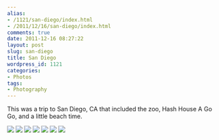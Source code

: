 ```yaml
---
alias:
- /1121/san-diego/index.html
- /2011/12/16/san-diego/index.html
comments: true
date: 2011-12-16 08:27:22
layout: post
slug: san-diego
title: San Diego
wordpress_id: 1121
categories:
- Photos
tags:
- Photography
---
```


This was a trip to San Diego, CA that included the zoo, Hash House A Go Go, and a little beach time.

<div class="galleria">
<a href="http://img.gtww.net/2011/10_SanDiego_Zoo/dec3/1_dfd5551.jpg"><img data-title="" data-description="" src="http://img.gtww.net/2011/10_SanDiego_Zoo/dec3/Thumbs/1_55cc.jpg"/></a>
<a href="http://img.gtww.net/2011/10_SanDiego_Zoo/dec3/2_7568022.jpg"><img data-title="" data-description="" src="http://img.gtww.net/2011/10_SanDiego_Zoo/dec3/Thumbs/2_9d4b.jpg"/></a>
<a href="http://img.gtww.net/2011/10_SanDiego_Zoo/dec3/3_9053fa6.jpg"><img data-title="" data-description="" src="http://img.gtww.net/2011/10_SanDiego_Zoo/dec3/Thumbs/3_0c80.jpg"/></a>
<a href="http://img.gtww.net/2011/10_SanDiego_Zoo/dec3/4_7cabf53.jpg"><img data-title="" data-description="" src="http://img.gtww.net/2011/10_SanDiego_Zoo/dec3/Thumbs/4_82ca.jpg"/></a>
<a href="http://img.gtww.net/2011/10_SanDiego_Zoo/dec3/5_543546f.jpg"><img data-title="" data-description="" src="http://img.gtww.net/2011/10_SanDiego_Zoo/dec3/Thumbs/5_badc.jpg"/></a>
<a href="http://img.gtww.net/2011/10_SanDiego_Zoo/dec3/6_61b4c64.jpg"><img data-title="" data-description="" src="http://img.gtww.net/2011/10_SanDiego_Zoo/dec3/Thumbs/6_315b.jpg"/></a>
<a href="http://img.gtww.net/2011/10_SanDiego_Zoo/dec3/7_717b211.jpg"><img data-title="" data-description="" src="http://img.gtww.net/2011/10_SanDiego_Zoo/dec3/Thumbs/7_4bf9.jpg"/></a>
</div>
